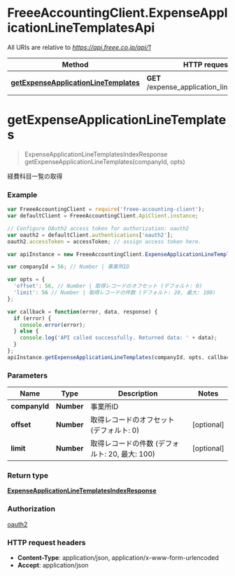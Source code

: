 # FreeeAccountingClient.ExpenseApplicationLineTemplatesApi

All URIs are relative to *https://api.freee.co.jp/api/1*

Method | HTTP request | Description
------------- | ------------- | -------------
[**getExpenseApplicationLineTemplates**](ExpenseApplicationLineTemplatesApi.md#getExpenseApplicationLineTemplates) | **GET** /expense_application_line_templates | 経費科目一覧の取得


<a name="getExpenseApplicationLineTemplates"></a>
# **getExpenseApplicationLineTemplates**
> ExpenseApplicationLineTemplatesIndexResponse getExpenseApplicationLineTemplates(companyId, opts)

経費科目一覧の取得



### Example
```javascript
var FreeeAccountingClient = require('freee-accounting-client');
var defaultClient = FreeeAccountingClient.ApiClient.instance;

// Configure OAuth2 access token for authorization: oauth2
var oauth2 = defaultClient.authentications['oauth2'];
oauth2.accessToken = accessToken; // assign access token here.

var apiInstance = new FreeeAccountingClient.ExpenseApplicationLineTemplatesApi();

var companyId = 56; // Number | 事業所ID

var opts = { 
  'offset': 56, // Number | 取得レコードのオフセット (デフォルト: 0)
  'limit': 56 // Number | 取得レコードの件数 (デフォルト: 20, 最大: 100)
};

var callback = function(error, data, response) {
  if (error) {
    console.error(error);
  } else {
    console.log('API called successfully. Returned data: ' + data);
  }
};
apiInstance.getExpenseApplicationLineTemplates(companyId, opts, callback);
```

### Parameters

Name | Type | Description  | Notes
------------- | ------------- | ------------- | -------------
 **companyId** | **Number**| 事業所ID | 
 **offset** | **Number**| 取得レコードのオフセット (デフォルト: 0) | [optional] 
 **limit** | **Number**| 取得レコードの件数 (デフォルト: 20, 最大: 100) | [optional] 

### Return type

[**ExpenseApplicationLineTemplatesIndexResponse**](ExpenseApplicationLineTemplatesIndexResponse.md)

### Authorization

[oauth2](../README.md#oauth2)

### HTTP request headers

 - **Content-Type**: application/json, application/x-www-form-urlencoded
 - **Accept**: application/json

